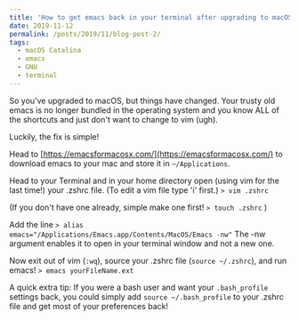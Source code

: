 ```yaml
---
title: 'How to get emacs back in your terminal after upgrading to macOS Catalina'
date: 2019-11-12
permalink: /posts/2019/11/blog-post-2/
tags:
  - macOS Catalina
  - emacs
  - GNU
  - terminal
---
```


So you've upgraded to macOS, but things have changed. Your trusty old emacs is no longer bundled in the operating system and you know ALL of the shortcuts and just don't want to change to vim (ugh).

Luckily, the fix is simple!

Head to [https://emacsformacosx.com/](https://emacsformacosx.com/) to download emacs to your mac and store it in `~/Applications`.

Head to your Terminal and in your home directory open (using vim for the last time!) your .zshrc file. (To edit a vim file type 'i' first.)
`> vim .zshrc`

(If you don't have one already, simple make one first!
`> touch .zshrc`
)

Add the line
`> alias emacs="/Applications/Emacs.app/Contents/MacOS/Emacs -nw"`
The -nw argument enables it to open in your terminal window and not a new one.

Now exit out of vim (`:wq`), source your .zshrc file (`source ~/.zshrc`), and run emacs!
`> emacs yourFileName.ext`


A quick extra tip: If you were a bash user and want your `.bash_profile` settings back, you could simply add
`source ~/.bash_profile`
to your .zshrc file and get most of your preferences back!